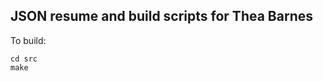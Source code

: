 JSON resume and build scripts for Thea Barnes
---------------------------------------------

To build:
```
cd src
make
```
